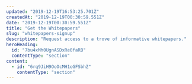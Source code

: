```yaml
---
updated: "2019-12-19T16:53:25.701Z"
createdAt: "2019-12-19T00:30:59.551Z"
date: "2019-12-19T00:30:59.551Z"
title: "Get the Whitepapers"
slug: "whitepapers-signup"
description: "Request access to a trove of informative whitepapers."
heroHeading:
  id: "7bu4xMh0UgnASDxRe0faRB"
  contentType: "section"
content:
  - id: "6rq9JiH9OoOcMH1oGFSbhZ"
    contentType: "section"
---
```

